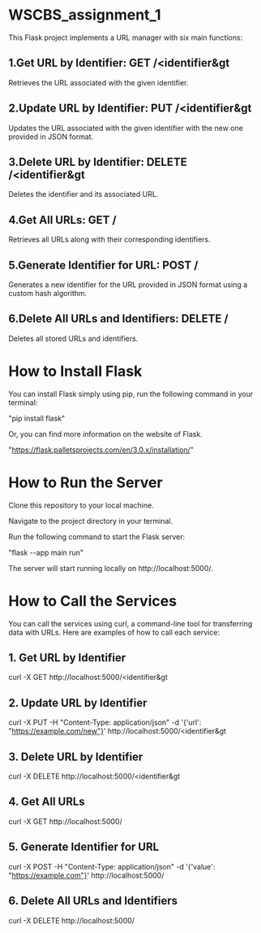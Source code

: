 # WSCBS_assignment_1
This Flask project implements a URL manager with six main functions:

## 1.Get URL by Identifier: GET /&lt;identifier&gt
Retrieves the URL associated with the given identifier.

## 2.Update URL by Identifier: PUT /&lt;identifier&gt
Updates the URL associated with the given identifier with the new one provided in JSON format.

## 3.Delete URL by Identifier: DELETE /&lt;identifier&gt
Deletes the identifier and its associated URL.

## 4.Get All URLs: GET /
Retrieves all URLs along with their corresponding identifiers.

## 5.Generate Identifier for URL: POST /
Generates a new identifier for the URL provided in JSON format using a custom hash algorithm.

## 6.Delete All URLs and Identifiers: DELETE /
Deletes all stored URLs and identifiers.

# How to Install Flask
You can install Flask simply using pip, run the following command in your terminal:

"pip install flask"

Or, you can find more information on the website of Flask.

"https://flask.palletsprojects.com/en/3.0.x/installation/"

# How to Run the Server
Clone this repository to your local machine.

Navigate to the project directory in your terminal.

Run the following command to start the Flask server:

"flask --app main run"

The server will start running locally on http://localhost:5000/.

# How to Call the Services
You can call the services using curl, a command-line tool for transferring data with URLs. Here are examples of how to call each service:

## 1. Get URL by Identifier
curl -X GET http://localhost:5000/&lt;identifier&gt

## 2. Update URL by Identifier
curl -X PUT -H "Content-Type: application/json" -d '{'url': "https://example.com/new"}' http://localhost:5000/&lt;identifier&gt

## 3. Delete URL by Identifier
curl -X DELETE http://localhost:5000/&lt;identifier&gt

## 4. Get All URLs
curl -X GET http://localhost:5000/

## 5. Generate Identifier for URL
curl -X POST -H "Content-Type: application/json" -d '{'value': "https://example.com"}' http://localhost:5000/

## 6. Delete All URLs and Identifiers
curl -X DELETE http://localhost:5000/


